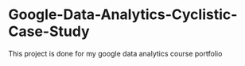 # Google-Data-Analytics-Cyclistic-Case-Study
This project is done for my google data analytics course portfolio
